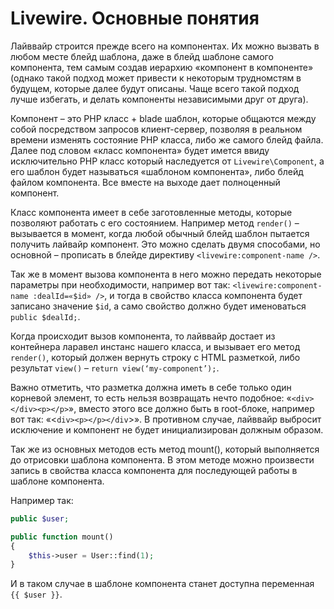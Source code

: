 # Livewire. Основные понятия 

Лайввайр строится прежде всего на компонентах. Их можно вызвать в любом месте блейд шаблона, даже в блейд шаблоне самого компонента, тем самым создав иерархию «компонент в компоненте» (однако такой подход может привести к некоторым трудномстям в будущем, которые далее будут описаны. Чаще всего такой подход лучше избегать, и делать компоненты независимыми друг от друга).

Компонент – это PHP класс + blade шаблон, которые общаются между собой посредством запросов клиент-сервер, позволяя в реальном времени изменять состояние PHP класса, либо же самого блейд файла. Далее под словом «класс компонента» будет имется ввиду исключительно PHP класс который наследуется от `Livewire\Component`, а его шаблон будет называться «шаблоном компонента», либо блейд файлом компонента. Все вместе на выходе дает полноценный компонент.

Класс компонента имеет в себе заготовленные методы, которые позволяют работать с его состоянием. Например метод `render()` – вызывается в момент, когда любой обычный блейд шаблон пытается получить лайвайр компонент. Это можно сделать двумя способами, но основной – прописать в блейде директиву `<livewire:component-name />`. 

Так же в момент вызова компонента в него можно передать некоторые параметры при необходимости, например вот так: `<livewire:component-name :dealId=«$id» />`, и тогда в свойство класса компонента будет записано значение `$id`, а само свойство должно будет именоваться `public $dealId;`.

Когда происходит вызов компонента, то лайввайр достает из контейнера ларавел инстанс нашего класса, и вызывает его метод `render()`, который должен вернуть строку с HTML разметкой, либо результат `view()` – `return view(‘my-component’);`. 

Важно отметить, что разметка должна иметь в себе только один корневой элемент, то есть нельзя возвращать нечто подобное: «`<div></div><p></p>`», вместо этого все должно быть в root-блоке, например вот так: «<`div><p></p></div`>». В противном случае, лайввайр выбросит исключение и компонент не будет инициализирован должным образом.

Так же из основных методов есть метод mount(), который выполняется до отрисовки шаблона компонента. В этом методе можно произвести запись в свойства класса компонента для последующей работы в шаблоне компонента. 

Например так: 
```php 
public $user;

public function mount() 
{
    $this->user = User::find(1);
}
```

И в таком случае в шаблоне компонента станет доступна переменная `{{ $user }}`.
